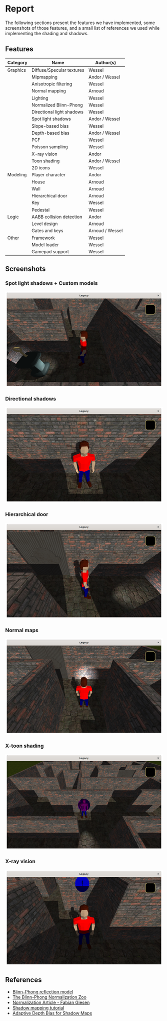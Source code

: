 # Report

The following sections present the features we have implemented, some screenshots of those features, and a small list
of references we used while implementing the shading and shadows.

## Features

| Category | Name                      | Author(s)       |
| -------- | ------------------------- | ----------------|
| Graphics | Diffuse/Specular textures | Wessel          |
|          | Mipmapping                | Andor / Wessel  |
|          | Anisotropic filtering     | Wessel          |
|          | Normal mapping            | Arnoud          |
|          | Lighting                  | Wessel          |
|          | Normalized Blinn-Phong    | Wessel          |
|          | Directional light shadows | Wessel          |
|          | Spot light shadows        | Andor / Wessel  |
|          | Slope-based bias          | Wessel          |
|          | Depth-based bias          | Andor / Wessel  |
|          | PCF                       | Wessel          |
|          | Poisson sampling          | Wessel          |
|          | X-ray vision              | Andor           |
|          | Toon shading              | Andor / Wessel  |
|          | 2D icons                  | Wessel          |
| Modeling | Player character          | Andor           |
|          | House                     | Arnoud          |
|          | Wall                      | Arnoud          |
|          | Hierarchical door         | Arnoud          |
|          | Key                       | Wessel          |
|          | Pedestal                  | Wessel          |
| Logic    | AABB collision detection  | Andor           |
|          | Level design              | Arnoud          |
|          | Gates and keys            | Arnoud / Wessel |
| Other    | Framework                 | Wessel          |
|          | Model loader              | Wessel          |
|          | Gamepad support           | Wessel          |

## Screenshots

### Spot light shadows + Custom models

![](images/spot_light_shadows_and_custom_models.png)

### Directional shadows

![](images/directional_shadows.png)

### Hierarchical door

![](images/hierarchical_door.png)

### Normal maps

![](images/normal_maps.png)

### X-toon shading

![](images/x-toon_shading.png)

### X-ray vision

![](images/x-ray_vision.png)

## References

- [Blinn–Phong reflection model](https://en.wikipedia.org/wiki/Blinn%E2%80%93Phong_reflection_model)
- [The Blinn-Phong Normalization Zoo](http://www.thetenthplanet.de/archives/255)
- [Normalization Article - Fabian Giesen](http://www.farbrausch.de/~fg/stuff/phong.pdf)
- [Shadow mapping tutorial](http://www.opengl-tutorial.org/intermediate-tutorials/tutorial-16-shadow-mapping/)
- [Adaptive Depth Bias for Shadow Maps](http://jcgt.org/published/0003/04/08/paper-lowres.pdf)
